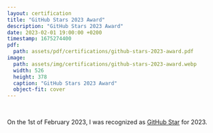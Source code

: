 ```yaml
---
layout: certification
title: "GitHub Stars 2023 Award"
description: "GitHub Stars 2023 Award"
date: 2023-02-01 19:00:00 +0200
timestamp: 1675274400
pdf:
  path: assets/pdf/certifications/github-stars-2023-award.pdf
image:
  path: assets/img/certifications/github-stars-2023-award.webp
  width: 526
  height: 378
  caption: "GitHub Stars 2023 Award"
  object-fit: cover
---
```


<br />

<p class="lead text-center">
  On the <time datetime="2023-02-01">1st of February 2023</time>, I was recognized as <a href="https://stars.github.com/profiles/char0n/">GitHub Star</a> for 2023.
</p>

